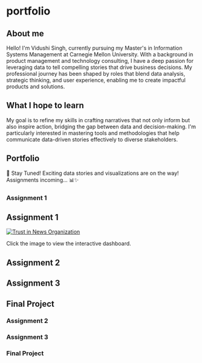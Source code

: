 # portfolio

## About me
Hello! I'm Vidushi Singh, currently pursuing my Master's in Information Systems Management at Carnegie Mellon University. With a background in product management and technology consulting, I have a deep passion for leveraging data to tell compelling stories that drive business decisions. My professional journey has been shaped by roles that blend data analysis, strategic thinking, and user experience, enabling me to create impactful products and solutions.

## What I hope to learn 
My goal is to refine my skills in crafting narratives that not only inform but also inspire action, bridging the gap between data and decision-making. I'm particularly interested in mastering tools and methodologies that help communicate data-driven stories effectively to diverse stakeholders.

## Portfolio
🚀 Stay Tuned! 
Exciting data stories and visualizations are on the way!
Assignments incoming... 📊✨

### Assignment 1

## Assignment 1

[![Trust in News Organization](https://public.tableau.com/static/images/Ne/NewOrganization/Sheet12/1_rss.png)](https://public.tableau.com/views/NewOrganization/Sheet12)

Click the image to view the interactive dashboard.

## Assignment 2

## Assignment 3

## Final Project


### Assignment 2
### Assignment 3
### Final Project
